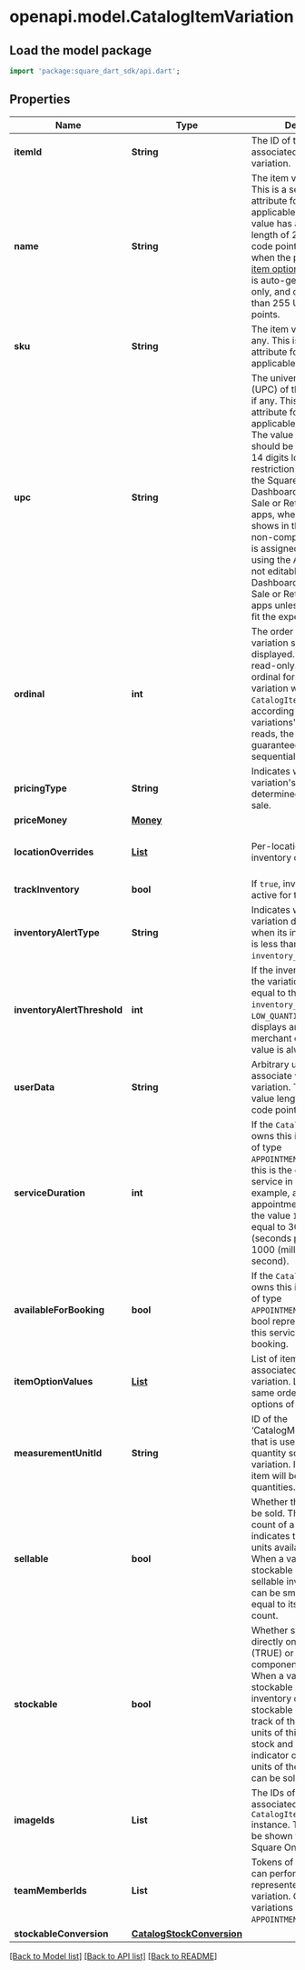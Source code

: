 # openapi.model.CatalogItemVariation

## Load the model package
```dart
import 'package:square_dart_sdk/api.dart';
```

## Properties
Name | Type | Description | Notes
------------ | ------------- | ------------- | -------------
**itemId** | **String** | The ID of the `CatalogItem` associated with this item variation. | [optional] 
**name** | **String** | The item variation's name. This is a searchable attribute for use in applicable query filters.  Its value has a maximum length of 255 Unicode code points. However, when the parent [item](https://developer.squareup.com/reference/square_2023-12-13/objects/CatalogItem) uses [item options](https://developer.squareup.com/reference/square_2023-12-13/objects/CatalogItemOption), this attribute is auto-generated, read-only, and can be longer than 255 Unicode code points. | [optional] 
**sku** | **String** | The item variation's SKU, if any. This is a searchable attribute for use in applicable query filters. | [optional] 
**upc** | **String** | The universal product code (UPC) of the item variation, if any. This is a searchable attribute for use in applicable query filters.  The value of this attribute should be a number of 12-14 digits long.  This restriction is enforced on the Square Seller Dashboard, Square Point of Sale or Retail Point of Sale apps, where this attribute shows in the GTIN field. If a non-compliant UPC value is assigned to this attribute using the API, the value is not editable on the Seller Dashboard, Square Point of Sale or Retail Point of Sale apps unless it is updated to fit the expected format. | [optional] 
**ordinal** | **int** | The order in which this item variation should be displayed. This value is read-only. On writes, the ordinal for each item variation within a parent `CatalogItem` is set according to the item variations's position. On reads, the value is not guaranteed to be sequential or unique. | [optional] 
**pricingType** | **String** | Indicates whether the item variation's price is fixed or determined at the time of sale. | [optional] 
**priceMoney** | [**Money**](Money.md) |  | [optional] 
**locationOverrides** | [**List<ItemVariationLocationOverrides>**](ItemVariationLocationOverrides.md) | Per-location price and inventory overrides. | [optional] [default to const []]
**trackInventory** | **bool** | If `true`, inventory tracking is active for the variation. | [optional] 
**inventoryAlertType** | **String** | Indicates whether the item variation displays an alert when its inventory quantity is less than or equal to its `inventory_alert_threshold`. | [optional] 
**inventoryAlertThreshold** | **int** | If the inventory quantity for the variation is less than or equal to this value and `inventory_alert_type` is `LOW_QUANTITY`, the variation displays an alert in the merchant dashboard.  This value is always an integer. | [optional] 
**userData** | **String** | Arbitrary user metadata to associate with the item variation. This attribute value length is of Unicode code points. | [optional] 
**serviceDuration** | **int** | If the `CatalogItem` that owns this item variation is of type `APPOINTMENTS_SERVICE`, then this is the duration of the service in milliseconds. For example, a 30 minute appointment would have the value `1800000`, which is equal to 30 (minutes) * 60 (seconds per minute) * 1000 (milliseconds per second). | [optional] 
**availableForBooking** | **bool** | If the `CatalogItem` that owns this item variation is of type `APPOINTMENTS_SERVICE`, a bool representing whether this service is available for booking. | [optional] 
**itemOptionValues** | [**List<CatalogItemOptionValueForItemVariation>**](CatalogItemOptionValueForItemVariation.md) | List of item option values associated with this item variation. Listed in the same order as the item options of the parent item. | [optional] [default to const []]
**measurementUnitId** | **String** | ID of the ‘CatalogMeasurementUnit’ that is used to measure the quantity sold of this item variation. If left unset, the item will be sold in whole quantities. | [optional] 
**sellable** | **bool** | Whether this variation can be sold. The inventory count of a sellable variation indicates the number of units available for sale. When a variation is both stockable and sellable, its sellable inventory count can be smaller than or equal to its stockable count. | [optional] 
**stockable** | **bool** | Whether stock is counted directly on this variation (TRUE) or only on its components (FALSE). When a variation is both stockable and sellable, the inventory count of a stockable variation keeps track of the number of units of this variation in stock and is not an indicator of the number of units of the variation that can be sold. | [optional] 
**imageIds** | **List<String>** | The IDs of images associated with this `CatalogItemVariation` instance. These images will be shown to customers in Square Online Store. | [optional] [default to const []]
**teamMemberIds** | **List<String>** | Tokens of employees that can perform the service represented by this variation. Only valid for variations of type `APPOINTMENTS_SERVICE`. | [optional] [default to const []]
**stockableConversion** | [**CatalogStockConversion**](CatalogStockConversion.md) |  | [optional] 

[[Back to Model list]](../README.md#documentation-for-models) [[Back to API list]](../README.md#documentation-for-api-endpoints) [[Back to README]](../README.md)


